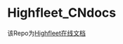 # Highfleet_CNdocs

该Repo为[Highfleet在线文档](https://highfleet-cndocs.readthedocs.io/zh/latest/index.html)